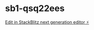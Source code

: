 # sb1-qsq22ees

[Edit in StackBlitz next generation editor ⚡️](https://stackblitz.com/~/github.com/Wimoron/sb1-qsq22ees)